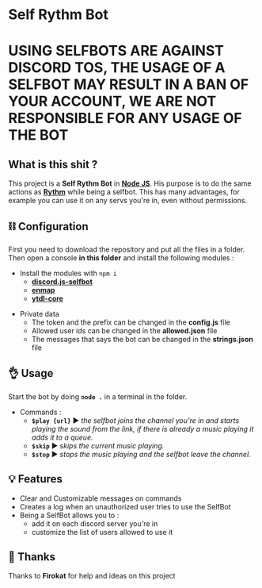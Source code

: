 # Self Rythm Bot

# USING SELFBOTS ARE AGAINST DISCORD TOS, THE USAGE OF A SELFBOT MAY RESULT IN A BAN OF YOUR ACCOUNT, WE ARE NOT RESPONSIBLE FOR ANY USAGE OF THE BOT
## What is this shit ?

This project is a **Self Rythm Bot** in **[Node JS](https://nodejs.org/)**. His purpose is to do the same actions as **[Rythm](https://rythmbot.co/)**  while being a selfbot. This has many advantages, for example you can use it on any servs you're in, even without permissions.

## ⛓ Configuration

First you need to download the repository and put all the files in a folder. Then open a console **in this folder** and install the following modules : 

- Install the modules with `npm i`
    * **[discord.js-selfbot](https://www.npmjs.com/package/discord.js-selfbot)**
    * **[enmap](https://www.npmjs.com/package/enmap)**
    * **[ytdl-core](https://www.npmjs.com/package/ytdl-core)**
  
* Private data
  * The token and the prefix can be changed in the **config.js**  file
  * Allowed user ids can be changed in the **allowed.json** file 
  * The messages that says the bot can be changed in the **strings.json** file
  
 
## 👌 Usage

Start the bot by doing **`node .`** in a terminal in the folder.

* Commands :
  * **`$play {url}`**
▶️ _the selfbot joins the channel you're in and starts playing the sound from the link, if there is already a music playing it adds it to a queue._
  * **`$skip`**
▶️ _skips the current music playing._
  * **`$stop`**
▶️ _stops the music playing and the selfbot leave the channel._
  
## 💡 Features

* Clear and Customizable messages on commands
* Creates a log when an unauthorized user tries to use the SelfBot
* Being a SelfBot allows you to :
	* add it on each discord server you're in
	* customize the list of users allowed to use it

## 🙏 Thanks
Thanks to **Firokat** for help and ideas on this project
